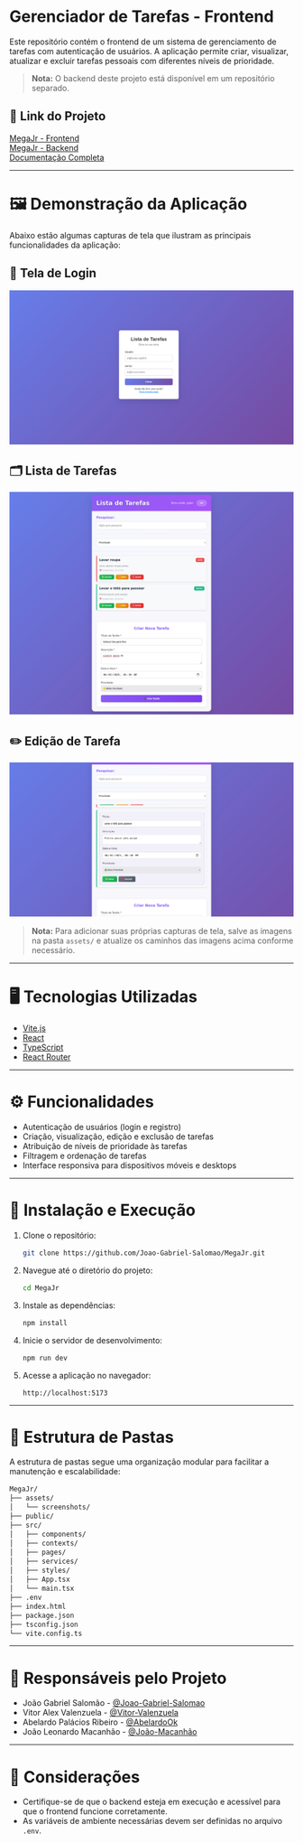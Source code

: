 # Gerenciador de Tarefas - Frontend

Este repositório contém o frontend de um sistema de gerenciamento de tarefas com autenticação de usuários. A aplicação permite criar, visualizar, atualizar e excluir tarefas pessoais com diferentes níveis de prioridade.

> **Nota:** O backend deste projeto está disponível em um repositório separado.

## 🔗 Link do Projeto

[MegaJr - Frontend](https://github.com/Joao-Gabriel-Salomao/MegaJr) <br>
[MegaJr - Backend](https://github.com/AbelardoOk/toDoList-Mega) <br>
[Documentação Completa](https://docs.google.com/document/d/13334wMwtTlZCZsV0eSGxtsVFxKBCa5G7zJau6qISgv8/edit?usp=sharing)

---

# 🖼️ Demonstração da Aplicação

Abaixo estão algumas capturas de tela que ilustram as principais funcionalidades da aplicação:

## 📌 Tela de Login

![oaicite:21](./assets/tela-login.png)

## 🗂️ Lista de Tarefas

![oaicite:25](./assets/lista-tarefas.png)

## ✏️ Edição de Tarefa

![oaicite:29](./assets/edicao-tarefa.png)

> **Nota:** Para adicionar suas próprias capturas de tela, salve as imagens na pasta `assets/` e atualize os caminhos das imagens acima conforme necessário.

---

# 🖥️ Tecnologias Utilizadas

- [Vite.js](https://vitejs.dev/)
- [React](https://reactjs.org/)
- [TypeScript](https://www.typescriptlang.org/)
- [React Router](https://reactrouter.com/)

---

# ⚙️ Funcionalidades

- Autenticação de usuários (login e registro)
- Criação, visualização, edição e exclusão de tarefas
- Atribuição de níveis de prioridade às tarefas
- Filtragem e ordenação de tarefas
- Interface responsiva para dispositivos móveis e desktops

---

# 🚀 Instalação e Execução

1. Clone o repositório:

   ```bash
   git clone https://github.com/Joao-Gabriel-Salomao/MegaJr.git
   ```

2. Navegue até o diretório do projeto:

   ```bash
   cd MegaJr
   ```

3. Instale as dependências:

   ```bash
   npm install
   ```

4. Inicie o servidor de desenvolvimento:

   ```bash
   npm run dev
   ```

5. Acesse a aplicação no navegador:
   ```
   http://localhost:5173
   ```

---

# 📁 Estrutura de Pastas

A estrutura de pastas segue uma organização modular para facilitar a manutenção e escalabilidade:

```
MegaJr/
├── assets/
│   └── screenshots/
├── public/
├── src/
│   ├── components/
│   ├── contexts/
│   ├── pages/
│   ├── services/
│   ├── styles/
│   ├── App.tsx
│   └── main.tsx
├── .env
├── index.html
├── package.json
├── tsconfig.json
└── vite.config.ts
```

---

# 👥 Responsáveis pelo Projeto

- João Gabriel Salomão - [@Joao-Gabriel-Salomao](https://github.com/Joao-Gabriel-Salomao)
- Vitor Alex Valenzuela - [@Vitor-Valenzuela](https://github.com/Vitor-Valenzuela)
- Abelardo Palácios Ribeiro - [@AbelardoOk](https://github.com/AbelardoOk)
- João Leonardo Macanhão - [@João-Macanhão]()

---

# 📌 Considerações

- Certifique-se de que o backend esteja em execução e acessível para que o frontend funcione corretamente.
- As variáveis de ambiente necessárias devem ser definidas no arquivo `.env`.
